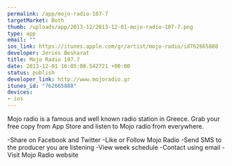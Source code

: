 ```yaml
--- 
permalink: /app/mojo-radio-107-7
targetMarket: Both
thumb: /uploads/app/2013-12/2013-12-01-mojo-radio-107-7.png
type: app
email: ""
ios_link: https://itunes.apple.com/gr/artist/mojo-radio/id762665888
developer: Jeries Besharat
title: Mojo Radio 107.7
date: 2013-12-01 16:05:08.542721 +00:00
status: publish
developer_link: http://www.mojoradio.gr
itunes_id: "762665888"
devices: 
- ios
---
```


Mojo radio is a famous and well known radio station in Greece. Grab your free copy from App Store and listen to Mojo radio from everywhere.

-Share on Facebook and Twitter
-Like or Follow Mojo Radio
-Send SMS to the producer you are listening
-View week schedule
-Contact using email
-Visit Mojo Radio website
